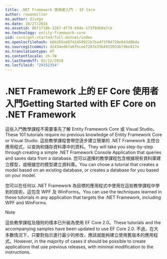 ```yaml
---
title: .NET Framework 使用者入門 - EF Core
author: rowanmiller
ms.author: divega
ms.date: 10/27/2016
ms.assetid: 06f1f18b-3267-4f79-b94e-173f9db0a7cb
ms.technology: entity-framework-core
uid: core/get-started/full-dotnet/index
ms.openlocfilehash: b6b265ed8742459921b7ba4f3f04720eb43d06da
ms.sourcegitcommit: d2434edbfa6fbcee7287e33b4915033b796e417e
ms.translationtype: HT
ms.contentlocale: zh-TW
ms.lasthandoff: 02/12/2018
ms.locfileid: "29152354"
---
```

# <a name="getting-started-with-ef-core-on-net-framework"></a><span data-ttu-id="6a224-102">.NET Framework 上的 EF Core 使用者入門</span><span class="sxs-lookup"><span data-stu-id="6a224-102">Getting Started with EF Core on .NET Framework</span></span>

<span data-ttu-id="6a224-103">這些入門教學課程不需要事先了解 Entity Framework Core 或 Visual Studio。</span><span class="sxs-lookup"><span data-stu-id="6a224-103">These 101 tutorials require no previous knowledge of Entity Framework Core or Visual Studio.</span></span> <span data-ttu-id="6a224-104">這些教學課程會帶您逐步建立簡單的 .NET Framework 主控台應用程式，以查詢和儲存資料庫中的資料。</span><span class="sxs-lookup"><span data-stu-id="6a224-104">They will take you step-by-step through creating a simple .NET Framework Console Application that queries and saves data from a database.</span></span> <span data-ttu-id="6a224-105">您可以選擇的教學課程包含根據現有資料庫建立模型，或根據您的模型建立資料庫。</span><span class="sxs-lookup"><span data-stu-id="6a224-105">You can chose a tutorial that creates a model based on an existing database, or creates a database for you based on your model.</span></span>

<span data-ttu-id="6a224-106">您可以在任何以 .NET Framework 為目標的應用程式中使用在這些教學課程中學到的技術，這包含 WPF 及 WinForms。</span><span class="sxs-lookup"><span data-stu-id="6a224-106">You can use the techniques learned in these tutorials in any application that targets the .NET Framework, including WPF and WinForms.</span></span>

> [!NOTE]  
> <span data-ttu-id="6a224-107">這些教學課程及隨附的樣本已升級為使用 EF Core 2.0。</span><span class="sxs-lookup"><span data-stu-id="6a224-107">These tutorials and the accompanying samples have been updated to use EF Core 2.0.</span></span> <span data-ttu-id="6a224-108">不過，在大多數情況下，只要對指示進行最少的修改，應該就能夠建立使用舊版本的應用程式。</span><span class="sxs-lookup"><span data-stu-id="6a224-108">However, in the majority of cases it should be possible to create applications that use previous releases, with minimal modification to the instructions.</span></span>
